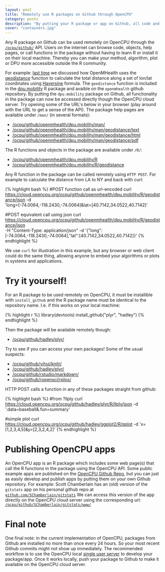 ```yaml
---
layout: post
title: "Remotely use R packages on Github through OpenCPU"
category: posts
description: "By putting your R package or app on Github, all code and documentation in the package can be used remotely via the OpenCPU cloud server."
cover: "containers.jpg"
---
```


Any R package on Github can be used remotely on OpenCPU through the [`/ocpu/github/`](https://cloud.opencpu.org/api.html#api-libraries) API. Users on the internet can browse code, objects, help pages, or call functions in the package without having to learn R or install it on their local machine. Thereby you can make your method, algorithm, plot or DPU more accessible outside the R community.

For example: [last time](https://cloud.opencpu.org/posts/implementing-data-processing-units-with-opencpu/) we discussed how OpenMHealth uses the [geodistance](https://github.com/openmhealth/dpu.mobility/blob/master/R/geodistance.R) function to calculate the total distance along a set of lon/lat coordinates using [Haversine](http://en.wikipedia.org/wiki/Haversine_formula) formula. The `geodistance` function is included in the [dpu.mobility](https://github.com/openmhealth/dpu.mobility) R package and avaible on the `openmhealth` github repository. By putting the `dpu.mobility` package on Github, all functionality in the package can now be accessed directly though the OpenCPU cloud server. 
Try opening some of the URL's below in your browser (play around with the URL to get a sense of the API). The package help pages are available under `/man/` (in several formats):

 * [/ocpu/github/openmhealth/dpu.mobility/man/](https://cloud.opencpu.org/ocpu/github/openmhealth/dpu.mobility/man/)
 * [/ocpu/github/openmhealth/dpu.mobility/man/geodistance/text](https://cloud.opencpu.org/ocpu/github/openmhealth/dpu.mobility/man/geodistance/text)
 * [/ocpu/github/openmhealth/dpu.mobility/man/geodistance/html](https://cloud.opencpu.org/ocpu/github/openmhealth/dpu.mobility/man/geodistance/html)
 * [/ocpu/github/openmhealth/dpu.mobility/man/geodistance/pdf](https://cloud.opencpu.org/ocpu/github/openmhealth/dpu.mobility/man/geodistance/pdf) 

The R functions and objects in the package are available under `/R/`:

 * [/ocpu/github/openmhealth/dpu.mobility/R](https://cloud.opencpu.org/ocpu/github/openmhealth/dpu.mobility/R)
 * [/ocpu/github/openmhealth/dpu.mobility/R/geodistance](https://cloud.opencpu.org/ocpu/github/openmhealth/dpu.mobility/R/geodistance)

Any R function in the package can be called remotely using `HTTP POST`. For example to calculate the distance from LA to NY and back with curl:

{% highlight bash %}
#POST function call as url-encoded
curl https://cloud.opencpu.org/ocpu/github/openmhealth/dpu.mobility/R/geodistance/json -d \
 'long=[-74.0064,-118.2430,-74.0064]&lat=[40.7142,34.0522,40.7142]'

#POST equivalent call using json
curl https://cloud.opencpu.org/ocpu/github/openmhealth/dpu.mobility/R/geodistance/json \
 -H "Content-Type: application/json" -d '{"long":[-74.0064,-118.2430,-74.0064],"lat":[40.7142,34.0522,40.7142]}' 
{% endhighlight %}

We use `curl` for illustration in this example, but any browser or web client could do the same thing, allowing anyone to embed your algorithms or plots in systems and applications.

# Try it yourself!

For an R package to be used remotely on OpenCPU, it must be installible with `install_github` and the R package name must be identical to the repository name. I.e. if this works on your local machine:

{% highlight r %}
library(devtools)
install_github("plyr", "hadley")
{% endhighlight %}

Then the package will be available remotely though:

 * [/ocpu/github/hadley/plyr/](https://cloud.opencpu.org/ocpu/github/hadley/plyr/)

Try to see if you can access your own packages! Some of the usual suspects:

 * [/ocpu/github/yihui/knitr/](https://cloud.opencpu.org/ocpu/github/yihui/knitr/)
 * [/ocpu/github/hadley/plyr/](https://cloud.opencpu.org/ocpu/github/hadley/plyr/)
 * [/ocpu/github/rstudio/markdown/](https://cloud.opencpu.org/ocpu/github/rstudio/markdown/)
 * [/ocpu/github/ropensci/rplos/](https://cloud.opencpu.org/ocpu/github/ropensci/rplos/)

HTTP POST calls a function in any of these packages straight from github:

{% highlight bash %}
#from ?llply
curl https://cloud.opencpu.org/ocpu/github/hadley/plyr/R/llply/json -d '.data=baseball&.fun=summary'

#simple plot
curl https://cloud.opencpu.org/ocpu/github/hadley/ggplot2/R/qplot -d 'x=[1,2,3,4,5]&y=[2,3,2,4,2]'
{% endhighlight %}


# Publishing OpenCPU apps

An OpenCPU app is an R package which includes some web page(s) that call the R functions in the package using the OpenCPU API. Some public example apps are published on the [OpenCPU Github Repo](https://github.com/opencpu), but you can just as easily develop and publish apps by putting them on your own Github repository. For example: Scott Chamberlain has an (old) version of the `gitstats` app on his personal github repo at [`github.com/SChamberlain/gitstats`](https://github.com/SChamberlain/gitstats) We can access this version of the app directly on the OpenCPU cloud server using the corresponding url: [`/ocpu/github/SChamberlain/gitstats/www/`](https://cloud.opencpu.org/ocpu/github/SChamberlain/gitstats/www/)

# Final note

One final note: in the current implementation of OpenCPU, packages from Github are installed no more than once every 24 hours. So your most recent Github commits might not show up immediately. The recommended workflow is to use the OpenCPU local [single user server](https://cloud.opencpu.org/download.html) to develop your package/app. Once it works locally, push your package to Github to make it available on the OpenCPU cloud server.
